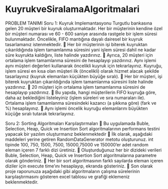 # KuyrukveSiralamaAlgoritmalari
PROBLEM TANIMI
Soru 1: Kuyruk Implemantasyonu
Turgutlu bankasına gelen 20 müşteri bir kuyruk oluşturmaktadır. Her bir müşterinin kendine özel bir müşteri numarası ve 60 - 600 saniye arasında rastgele bir işlem süresi bulunmaktadır.
Öncelikle, FIFO mantığına dayalı dairesel bir kuyruk tasarlamanız istenmektedir.
 Her bir müşterinin işi biterek kuyruktan çıkarıldığında işlem tamamlanma süresini yani işlem süresi dahil ne kadar süre kuyrukta kaldığını, liste halinde yazdırınız.
 Ayrıca, 20 müşteri için ortalama işlem tamamlanma süresini de hesaplayıp yazdırınız.
Aynı işlemi aynı müşteri değerleri kullanarak öncelikli kuyruk için tekrarlayınız. Kuyruğu, işlem süresi en kısa olan müşteri ilk (öncelikli) olarak hizmet alacak şekilde tasarlayınız (kuyruk elemanları küçükten büyüğe sıralı).
 Her bir müşteri, işi biterek kuyruktan çıkarıldığında işlem tamamlanma süresini liste halinde yazdırınız.
 20 müşteri için ortalama işlem tamamlanma süresini de hesaplayıp yazdırınız.
 Bu yapıda, hangi müşterilerin FIFO kuyruğa göre, daha az beklediğini listeleyiniz (işlem süreleri ve sıra numaraları ile). Ortalama işlem tamamlanma süresindeki kazancı (a şıkkına göre) (fark ve %) hesaplayınız.
 Aynı işlemi öncelik kuyruğu elemanlarını büyükten küçüğe sıralı tutarak tekrarlayınız.

Soru 2: Sorting Algoritmaları Karşılaştırmaları
 Bu uygulamada Buble, Selection, Heap, Quick ve Insertion Sort algoritmalarının performans testini yapacak bir yazılım oluşturmanız beklenmektedir
 İlk olarak, aşağıdaki maddeleri yerine getiren RandomDataGenerator metotu oluşturunuz.
   int tipinde 100, 750, 1500, 7500, 15000,75000 ve 150000’er adet random eleman içeren 7 farklı dizi üretiniz.
 Oluşturduğunuz her bir dizideki verileri Buble, Selection, Heap, Quick ve Insertion Sort algoritmalarına parametre olarak gönderiniz. 
 Her bir sort algoritmasının farklı sayılarda eleman içeren diziler için execute time’ını hesaplayıp, ekranda gösteriniz. 
 Son olarak proje raporunuza aşağıdaki gibi algoritmaların çalışma sürelerinin karşılaştırmasını gösteren excel tablosu ve grafiği eklemeniz beklenmektedir.
